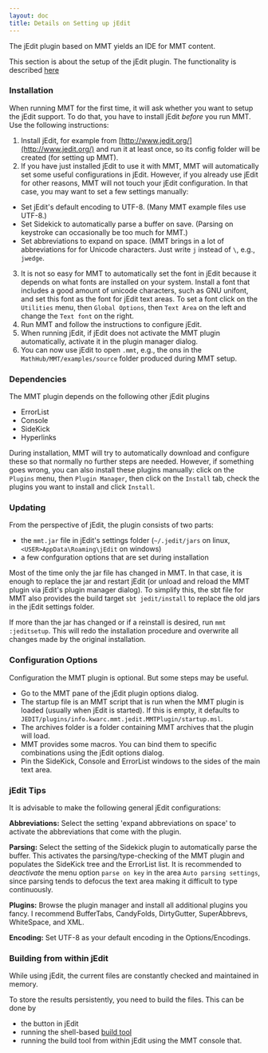 ```yaml
---
layout: doc
title: Details on Setting up jEdit
---
```


The jEdit plugin based on MMT yields an IDE for MMT content.

This section is about the setup of the jEdit plugin.
The functionality is described [here](../applications/jedit)

### Installation

When running MMT for the first time, it will ask whether you want to setup the jEdit support.
To do that, you have to install jEdit *before* you run MMT.
Use the following instructions:

1. Install jEdit, for example from [http://www.jedit.org/](http://www.jedit.org/) and run it at least once, so its config folder will be created (for setting up MMT).
2. If you have just installed jEdit to use it with MMT, MMT will automatically set some useful configurations in jEdit. However, if you already use jEdit for other reasons, MMT will not touch your jEdit configuration. In that case, you may want to set a few settings manually:
  * Set jEdit's default encoding to UTF-8. (Many MMT example files use UTF-8.)
  * Set Sidekick to automatically parse a buffer on save. (Parsing on keystroke can occasionally be too much for MMT.)
  * Set abbreviations to expand on space. (MMT brings in a lot of abbreviations for for Unicode characters. Just write `j` instead of `\`, e.g., `jwedge`.
3. It is not so easy for MMT to automatically set the font in jEdit because it depends on what fonts are installed on your system. Install a font that includes a good amount of unicode characters, such as GNU unifont, and set this font as the font for jEdit text areas. To set a font click on the ```Utilities``` menu, then ```Global Options```, then ```Text Area``` on the left and change the ```Text font``` on the right.
4. Run MMT and follow the instructions to configure jEdit.
5. When running jEdit, if jEdit does not activate the MMT plugin automatically, activate it in the plugin manager dialog.
6. You can now use jEdit to open `.mmt`, e.g., the ons in the `MathHub/MMT/examples/source` folder produced during MMT setup.

### Dependencies

The MMT plugin depends on the following other jEdit plugins
  * ErrorList
  * Console
  * SideKick
  * Hyperlinks

During installation, MMT will try to automatically download and configure these so that normally no further steps are needed.
However, if something goes wrong, you can also install these plugins manually: click on the ```Plugins``` menu, then ```Plugin Manager```, then click on the ```Install``` tab, check the plugins you want to install and click ```Install```.  

### Updating

From the perspective of jEdit, the plugin consists of two parts:
* the `mmt.jar` file in jEdit's settings folder (`~/.jedit/jars` on linux, `<USER>AppData\Roaming\jEdit` on windows)
* a few confguration options that are set during installation 

Most of the time only the jar file has changed in MMT. In that case, it is enough to replace the jar and restart jEdit (or unload and reload the MMT plugin via jEdit's plugin manager dialog).
To simplify this, the sbt file for MMT also provides the build target `sbt jedit/install` to replace the old jars in the jEdit settings folder.

If more than the jar has changed or if a reinstall is desired, run `mmt :jeditsetup`.
This will redo the installation procedure and overwrite all changes made by the original installation.

### Configuration Options

Configuration the MMT plugin is optional. But some steps may be useful.

* Go to the MMT pane of the jEdit plugin options dialog.
* The startup file is an MMT script that is run when the MMT plugin is loaded (usually when jEdit is started).
  If this is empty, it defaults to `JEDIT/plugins/info.kwarc.mmt.jedit.MMTPlugin/startup.msl`.
* The archives folder is a folder containing MMT archives that the plugin will load.
* MMT provides some macros. You can bind them to specific combinations using the jEdit options dialog. 
* Pin the SideKick, Console and ErrorList windows to the sides of the main text area.

### jEdit Tips

It is advisable to make the following general jEdit configurations:

**Abbreviations:** Select the setting 'expand abbreviations on space' to activate the abbreviations that come with the plugin.

**Parsing:** Select the setting of the Sidekick plugin to automatically parse the buffer. This activates the parsing/type-checking of the MMT plugin and populates the SideKick tree and the ErrorList list. It is recommended to *deactivate* the menu option `parse on key` in the area `Auto parsing settings`, since parsing tends to defocus the text area making it difficult to type continuously.

**Plugins:** Browse the plugin manager and install all additional plugins you fancy. I recommend BufferTabs, CandyFolds, DirtyGutter, SuperAbbrevs, WhiteSpace, and XML.

**Encoding:** Set UTF-8 as your default encoding in the Options/Encodings.

### Building from within jEdit

While using jEdit, the current files are constantly checked and maintained in memory.

To store the results persistently, you need to build the files.
This can be done by

* the button in jEdit
* running the shell-based [build tool](../archives/building)
* running the build tool from within jEdit using the MMT console that.
